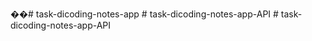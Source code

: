 ��#   t a s k - d i c o d i n g - n o t e s - a p p 
 
 
#   t a s k - d i c o d i n g - n o t e s - a p p - A P I  
 #   t a s k - d i c o d i n g - n o t e s - a p p - A P I  
 